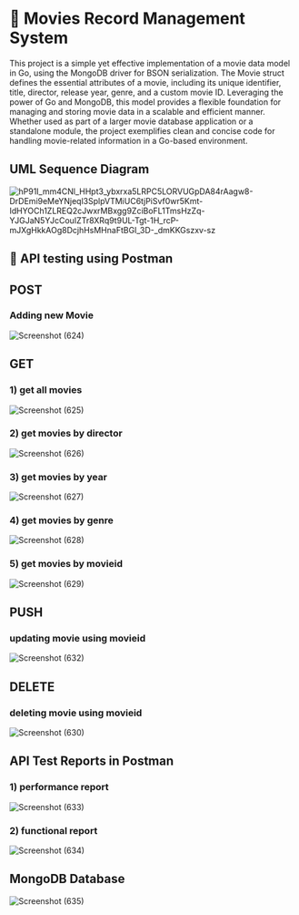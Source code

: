# 🎥 Movies Record Management System
This project is a simple yet effective implementation of a movie data model in Go, using the MongoDB driver for BSON serialization. The Movie struct defines the essential attributes of a movie, including its unique identifier, title, director, release year, genre, and a custom movie ID. Leveraging the power of Go and MongoDB, this model provides a flexible foundation for managing and storing movie data in a scalable and efficient manner. Whether used as part of a larger movie database application or a standalone module, the project exemplifies clean and concise code for handling movie-related information in a Go-based environment.
## UML Sequence Diagram
![hP91I_mm4CNl_HHpt3_ybxrxa5LRPC5LORVUGpDA84rAagw8-DrDEmi9eMeYNjeql3SplpVTMiUC6tjPiSvf0wr5Kmt-IdHYOCh1ZLREQ2cJwxrMBxgg9ZciBoFL1TmsHzZq-YJGJaN5YJcCouIZTr8XRq9t9UL-Tgt-1H_rcP-mJXgHkkAOg8DcjhHsMHnaFtBGI_3D-_dmKKGszxv-sz](https://github.com/avgAnimeOtaku/gofr-RestAPI/assets/54050376/522af2de-e794-4bc7-b5ec-c0188a995467)

## 🔗 API testing using Postman

## POST

### Adding new Movie
![Screenshot (624)](https://github.com/avgAnimeOtaku/gofr-RestAPI/assets/54050376/ab8c0a95-fddb-45a0-b59d-56cacc310f35)

## GET

### 1) get all movies
![Screenshot (625)](https://github.com/avgAnimeOtaku/gofr-RestAPI/assets/54050376/f51eb4b9-e0f8-47d6-8709-d8c37ac87816)

### 2) get movies by director
![Screenshot (626)](https://github.com/avgAnimeOtaku/gofr-RestAPI/assets/54050376/fd915aaf-ac5a-4332-8662-13271250efef)

### 3) get movies by year
![Screenshot (627)](https://github.com/avgAnimeOtaku/gofr-RestAPI/assets/54050376/2f958a15-c793-4201-a362-7c680f107376)

### 4) get movies by genre
![Screenshot (628)](https://github.com/avgAnimeOtaku/gofr-RestAPI/assets/54050376/6b94ee12-dc0a-45d4-86bc-1ba9ba72cb0f)

### 5) get movies by movieid
![Screenshot (629)](https://github.com/avgAnimeOtaku/gofr-RestAPI/assets/54050376/5a9c0ed6-180b-4a9d-a9b4-708ef6e0d886)

## PUSH

### updating movie using movieid
![Screenshot (632)](https://github.com/avgAnimeOtaku/gofr-RestAPI/assets/54050376/3ad5dce3-dbe9-4193-8e1d-e0c79f7886eb)

## DELETE

### deleting movie using movieid
![Screenshot (630)](https://github.com/avgAnimeOtaku/gofr-RestAPI/assets/54050376/43456997-b047-40f5-9c98-ed21f0dbe729)

## API Test Reports in Postman

### 1) performance report
![Screenshot (633)](https://github.com/avgAnimeOtaku/gofr-RestAPI/assets/54050376/e871853e-9dd5-4a9a-b3d8-e3354e716f68)

### 2) functional report
![Screenshot (634)](https://github.com/avgAnimeOtaku/gofr-RestAPI/assets/54050376/f4d450ad-516f-4377-9ce4-3f3d806c4541)

## MongoDB Database
![Screenshot (635)](https://github.com/avgAnimeOtaku/gofr-RestAPI/assets/54050376/b3b8788d-96f5-495a-8301-f91fe364ac22)



